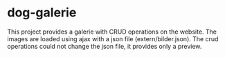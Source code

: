 # dog-galerie
This project provides a galerie with CRUD operations on the website.
The images are loaded using ajax with a json file (extern/bilder.json).
The crud operations could not change the json file, it provides only a preview.